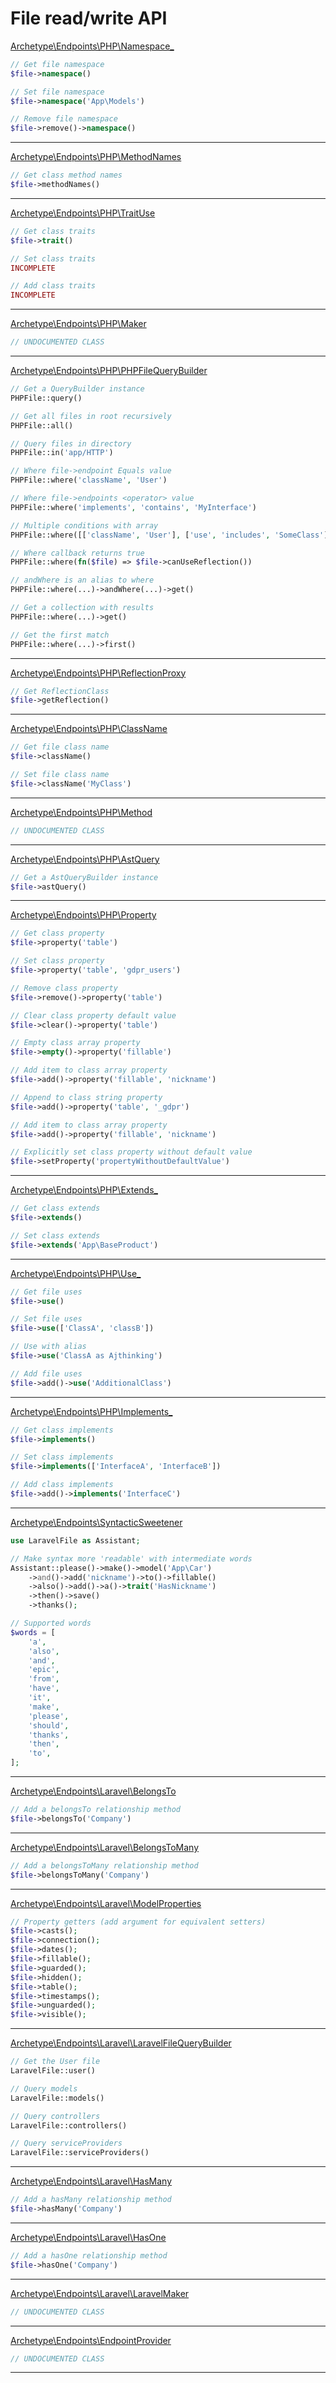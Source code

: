 # File read/write API

[Archetype\Endpoints\PHP\Namespace_](https://github.com/ajthinking/archetype/blob/master/src/Endpoints/PHP/Namespace_.php)
```php
// Get file namespace
$file->namespace()

// Set file namespace
$file->namespace('App\Models')

// Remove file namespace
$file->remove()->namespace()
```
<hr>

[Archetype\Endpoints\PHP\MethodNames](https://github.com/ajthinking/archetype/blob/master/src/Endpoints/PHP/MethodNames.php)
```php
// Get class method names
$file->methodNames()
```
<hr>

[Archetype\Endpoints\PHP\TraitUse](https://github.com/ajthinking/archetype/blob/master/src/Endpoints/PHP/TraitUse.php)
```php
// Get class traits
$file->trait()

// Set class traits
INCOMPLETE

// Add class traits
INCOMPLETE
```
<hr>

[Archetype\Endpoints\PHP\Maker](https://github.com/ajthinking/archetype/blob/master/src/Endpoints/PHP/Maker.php)
```php
// UNDOCUMENTED CLASS
```
<hr>

[Archetype\Endpoints\PHP\PHPFileQueryBuilder](https://github.com/ajthinking/archetype/blob/master/src/Endpoints/PHP/PHPFileQueryBuilder.php)
```php
// Get a QueryBuilder instance
PHPFile::query()

// Get all files in root recursively
PHPFile::all()

// Query files in directory
PHPFile::in('app/HTTP')

// Where file->endpoint Equals value
PHPFile::where('className', 'User')

// Where file->endpoints <operator> value
PHPFile::where('implements', 'contains', 'MyInterface')

// Multiple conditions with array
PHPFile::where([['className', 'User'], ['use', 'includes', 'SomeClass']])

// Where callback returns true
PHPFile::where(fn($file) => $file->canUseReflection())

// andWhere is an alias to where
PHPFile::where(...)->andWhere(...)->get()

// Get a collection with results
PHPFile::where(...)->get()

// Get the first match
PHPFile::where(...)->first()
```
<hr>

[Archetype\Endpoints\PHP\ReflectionProxy](https://github.com/ajthinking/archetype/blob/master/src/Endpoints/PHP/ReflectionProxy.php)
```php
// Get ReflectionClass
$file->getReflection()
```
<hr>

[Archetype\Endpoints\PHP\ClassName](https://github.com/ajthinking/archetype/blob/master/src/Endpoints/PHP/ClassName.php)
```php
// Get file class name
$file->className()

// Set file class name
$file->className('MyClass')
```
<hr>

[Archetype\Endpoints\PHP\Method](https://github.com/ajthinking/archetype/blob/master/src/Endpoints/PHP/Method.php)
```php
// UNDOCUMENTED CLASS
```
<hr>

[Archetype\Endpoints\PHP\AstQuery](https://github.com/ajthinking/archetype/blob/master/src/Endpoints/PHP/AstQuery.php)
```php
// Get a AstQueryBuilder instance
$file->astQuery()
```
<hr>

[Archetype\Endpoints\PHP\Property](https://github.com/ajthinking/archetype/blob/master/src/Endpoints/PHP/Property.php)
```php
// Get class property
$file->property('table')

// Set class property
$file->property('table', 'gdpr_users')

// Remove class property
$file->remove()->property('table')

// Clear class property default value
$file->clear()->property('table')

// Empty class array property
$file->empty()->property('fillable')

// Add item to class array property
$file->add()->property('fillable', 'nickname')

// Append to class string property
$file->add()->property('table', '_gdpr')

// Add item to class array property
$file->add()->property('fillable', 'nickname')

// Explicitly set class property without default value
$file->setProperty('propertyWithoutDefaultValue')
```
<hr>

[Archetype\Endpoints\PHP\Extends_](https://github.com/ajthinking/archetype/blob/master/src/Endpoints/PHP/Extends_.php)
```php
// Get class extends
$file->extends()

// Set class extends
$file->extends('App\BaseProduct')
```
<hr>

[Archetype\Endpoints\PHP\Use_](https://github.com/ajthinking/archetype/blob/master/src/Endpoints/PHP/Use_.php)
```php
// Get file uses
$file->use()

// Set file uses
$file->use(['ClassA', 'classB'])

// Use with alias
$file->use('ClassA as Ajthinking')

// Add file uses
$file->add()->use('AdditionalClass')
```
<hr>

[Archetype\Endpoints\PHP\Implements_](https://github.com/ajthinking/archetype/blob/master/src/Endpoints/PHP/Implements_.php)
```php
// Get class implements
$file->implements()

// Set class implements
$file->implements(['InterfaceA', 'InterfaceB'])

// Add class implements
$file->add()->implements('InterfaceC')
```
<hr>

[Archetype\Endpoints\SyntacticSweetener](https://github.com/ajthinking/archetype/blob/master/src/Endpoints/SyntacticSweetener.php)

```php
use LaravelFile as Assistant;

// Make syntax more 'readable' with intermediate words
Assistant::please()->make()->model('App\Car')
    ->and()->add('nickname')->to()->fillable()
    ->also()->add()->a()->trait('HasNickname')
    ->then()->save()
    ->thanks();

// Supported words
$words = [
    'a',
    'also',
    'and',
    'epic',
    'from',
    'have',
    'it',
    'make',
    'please',
    'should',
    'thanks',
    'then',
    'to',
];
```
<hr>

[Archetype\Endpoints\Laravel\BelongsTo](https://github.com/ajthinking/archetype/blob/master/src/Endpoints/Laravel/BelongsTo.php)
```php
// Add a belongsTo relationship method
$file->belongsTo('Company')
```
<hr>

[Archetype\Endpoints\Laravel\BelongsToMany](https://github.com/ajthinking/archetype/blob/master/src/Endpoints/Laravel/BelongsToMany.php)
```php
// Add a belongsToMany relationship method
$file->belongsToMany('Company')
```
<hr>

[Archetype\Endpoints\Laravel\ModelProperties](https://github.com/ajthinking/archetype/blob/master/src/Endpoints/Laravel/ModelProperties.php)

```php
// Property getters (add argument for equivalent setters)
$file->casts();
$file->connection();
$file->dates();
$file->fillable();
$file->guarded();
$file->hidden();
$file->table();
$file->timestamps();
$file->unguarded();
$file->visible();
```
<hr>

[Archetype\Endpoints\Laravel\LaravelFileQueryBuilder](https://github.com/ajthinking/archetype/blob/master/src/Endpoints/Laravel/LaravelFileQueryBuilder.php)
```php
// Get the User file
LaravelFile::user()

// Query models
LaravelFile::models()

// Query controllers
LaravelFile::controllers()

// Query serviceProviders
LaravelFile::serviceProviders()
```
<hr>

[Archetype\Endpoints\Laravel\HasMany](https://github.com/ajthinking/archetype/blob/master/src/Endpoints/Laravel/HasMany.php)
```php
// Add a hasMany relationship method
$file->hasMany('Company')
```
<hr>

[Archetype\Endpoints\Laravel\HasOne](https://github.com/ajthinking/archetype/blob/master/src/Endpoints/Laravel/HasOne.php)
```php
// Add a hasOne relationship method
$file->hasOne('Company')
```
<hr>

[Archetype\Endpoints\Laravel\LaravelMaker](https://github.com/ajthinking/archetype/blob/master/src/Endpoints/Laravel/LaravelMaker.php)
```php
// UNDOCUMENTED CLASS
```
<hr>

[Archetype\Endpoints\EndpointProvider](https://github.com/ajthinking/archetype/blob/master/src/Endpoints/EndpointProvider.php)
```php
// UNDOCUMENTED CLASS
```
<hr>